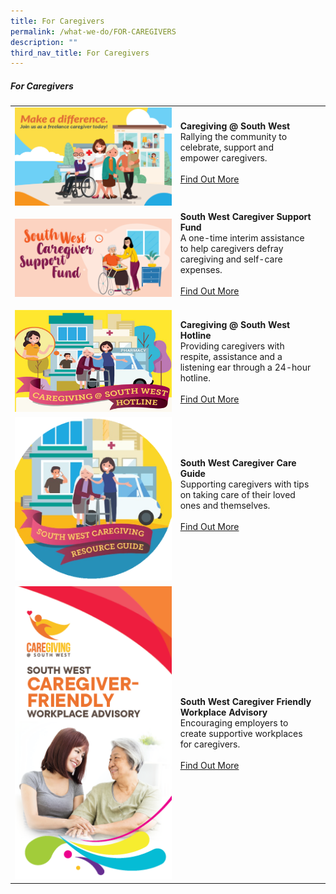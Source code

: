 ```yaml
---
title: For Caregivers
permalink: /what-we-do/FOR-CAREGIVERS
description: ""
third_nav_title: For Caregivers
---
```

##### For Caregivers



| ||  |
| -------- | -------- | -------- |
| ![](/images/What%20We%20Do/For%20Caregivers/freelance-caregiver_thumbnail.png)    |   **Caregiving @ South West**<br> Rallying the community to celebrate, support and empower caregivers. <br><br> [Find Out More](/what-we-do/For-caregivers/caregiving)<br><br>|      |
| ![](/images/What%20We%20Do/For%20Caregivers/south-west-caregiver-support-fund_thumbnail.png)     |   **South West Caregiver Support Fund**<br> A one-time interim assistance to help caregivers defray caregiving and self-care expenses. <br><br> [Find Out More](/what-we-do/For-caregivers/csf)<br><br>|
|![](/images/What%20We%20Do/For%20Caregivers/thumbnail---caregiver-hotline.jpg)|  **Caregiving @ South West Hotline**<br>Providing caregivers with respite, assistance and a listening ear through a 24-hour hotline.<br><br> [Find Out More](/what-we-do/For-caregivers/hotline)<br>|
|![](/images/What%20We%20Do/For%20Caregivers/south-west-caregiving-resource-guide_thumbnail.png)| **South West Caregiver Care Guide**<br>Supporting caregivers with tips on taking care of their loved ones and themselves.<br><br> [Find Out More](/what-we-do/For-caregivers/caregivercareguide)<br><br>|   
|![](/images/What%20We%20Do/For%20Caregivers/south-west-caregiver-friendly-workplace-advisory_thumbnail.png)|**South West Caregiver Friendly Workplace Advisory**<br>Encouraging employers to create supportive workplaces for caregivers.<br><br>[Find Out More](/what-we-do/for-caregivers/caregivingadvisory)|<br><br>|
